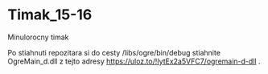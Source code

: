 # Timak_15-16
Minulorocny timak

Po stiahnuti repozitara si do cesty /libs/ogre/bin/debug stiahnite OgreMain_d.dll z tejto adresy https://uloz.to/!IytEx2a5VFC7/ogremain-d-dll .
